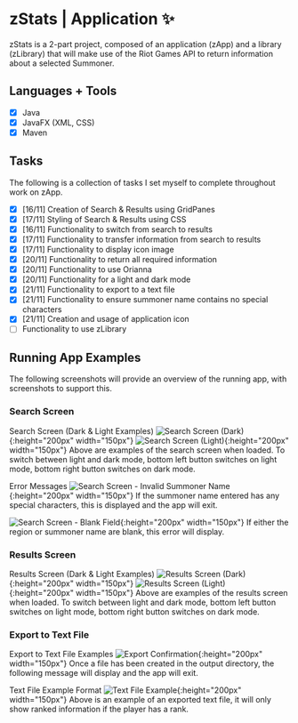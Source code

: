 # zStats | Application :sparkles:

zStats is a 2-part project, composed of an application (zApp) and a library (zLibrary) that will make use of the Riot Games API to return information about a selected Summoner.

## Languages + Tools
- [x] Java
- [x] JavaFX (XML, CSS)
- [x] Maven

## Tasks
The following is a collection of tasks I set myself to complete throughout work on zApp.
- [x] [16/11] Creation of Search & Results using GridPanes
- [x] [17/11] Styling of Search & Results using CSS 
- [x] [16/11] Functionality to switch from search to results
- [x] [17/11] Functionality to transfer information from search to results
- [x] [17/11] Functionality to display icon image
- [x] [20/11] Functionality to return all required information
- [x] [20/11] Functionality to use Orianna
- [x] [20/11] Functionality for a light and dark mode
- [x] [21/11] Functionality to export to a text file
- [x] [21/11] Functionality to ensure summoner name contains no special characters
- [x] [21/11] Creation and usage of application icon
- [ ] Functionality to use zLibrary

## Running App Examples
The following screenshots will provide an overview of the running app, with screenshots to support this.

### Search Screen
Search Screen (Dark & Light Examples)
![Search Screen (Dark)](appImages/searchDark.PNG){:height="200px" width="150px"}
![Search Screen (Light)](appImages/searchLight.PNG){:height="200px" width="150px"}
Above are examples of the search screen when loaded. To switch between light and dark mode, bottom left button switches on light mode, bottom right button switches on dark mode.

Error Messages
![Search Screen - Invalid Summoner Name](appImages/searchInvalid.PNG){:height="200px" width="150px"}
If the summoner name entered has any special characters, this is displayed and the app will exit.

![Search Screen - Blank Field](appImages/searchBlank.PNG){:height="200px" width="150px"}
If either the region or summoner name are blank, this error will display.

### Results Screen
Results Screen (Dark & Light Examples)
![Results Screen (Dark)](appImages/resultsDark.PNG){:height="200px" width="150px"}
![Results Screen (Light)](appImages/resultsLight.PNG){:height="200px" width="150px"}
Above are examples of the results screen when loaded. To switch between light and dark mode, bottom left button switches on light mode, bottom right button switches on dark mode.

### Export to Text File
Export to Text File Examples
![Export Confirmation](appImages/resultsFile.PNG){:height="200px" width="150px"}
Once a file has been created in the output directory, the following message will display and the app will exit.

Text File Example Format
![Text File Example](appImages/fileExample.PNG){:height="200px" width="150px"}
Above is an example of an exported text file, it will only show ranked information if the player has a rank.

